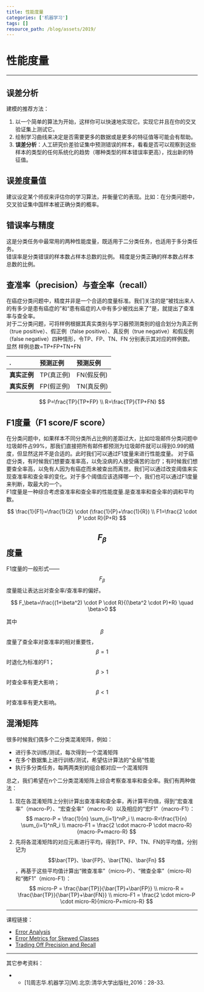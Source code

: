 ```yaml
---
title: 性能度量
categories: ['机器学习']
tags: []
resource_path: /blog/assets/2019/
---
```


<script type="text/javascript" async src="https://cdn.mathjax.org/mathjax/latest/MathJax.js?config=TeX-MML-AM_CHTML"> </script>

性能度量
===

---

误差分析
---

建模的推荐方法：

1. 以一个简单的算法为开始，这样你可以快速地实现它。实现它并且在你的交叉验证集上测试它。
2. 绘制学习曲线来决定是否需要更多的数据或是更多的特征值等可能会有帮助。
3. **误差分析**：人工研究价差验证集中预测错误的样本，看看是否可以观察到这些样本的类型的任何系统化的趋势（哪种类型的样本错误率更高），找出新的特征值。

误差度量值
---

建议设定某个师叔来评估你的学习算法，并衡量它的表现。比如：在分类问题中，交叉验证集中国样本被正确分类的概率。

错误率与精度
---

这是分类任务中最常用的两种性能度量，既适用于二分类任务，也适用于多分类任务。  
错误率是分类错误的样本数占样本总数的比例。
精度是分类正确的样本数占样本总数的比例。

查准率（precision）与查全率（recall）
---

在癌症分类问题中，精度并非是一个合适的度量标准。我们关注的是“被找出来人的有多少是患有癌症的”和“患有癌症的人中有多少被找出来了”是，就提出了查准率与查全率。  
对于二分类问题，可将样例根据其真实类别与学习器预测类别的组合划分为真正例（true positive）、假正例（false positive）、真反例（true negative）和假反例（false negative）四种情形，令TP、FP、TN、FN 分别表示其对应的样例数。显然 样例总数=TP+FP+TN+FN

.|预测正例|预测反例
:-|:-|:-
**真实正例**|TP(真正例)|FN(假反例)
**真实反例**|FP(假正例)|TN(真反例)

$$
P=\frac{TP}{TP+FP} \\
R=\frac{TP}{TP+FN}
$$

F1度量（F1 score/F score）
---

在分类问题中，如果样本不同分类所占比例的差距过大，比如垃圾邮件分类问题中垃圾邮件占99%，那我们直接把所有邮件都预测为垃圾邮件就可以得到0.99的精度，但显然这并不是合适的。此时我们可以通过F1度量来进行性能度量。
对于癌症分类，有时候我们想要查准率高，以免没病的人接受痛苦的治疗；有时候我们想要查全率高，以免有人因为有癌症而未被查出而离世。我们可以通过改变阈值来实现查准率和查全率的变化。对于多个阈值应该选择哪一个，我们也可以通过F1度量来判断，取最大的一个。  
F1度量是一种综合考虑查准率和查全率的性能度量.是查准率和查全率的调和平均数。

$$
\frac{1}{F1}=\frac{1}{2} \cdot (\frac{1}{P}+\frac{1}{R}) \\
F1=\frac{2 \cdot P \cdot R}{P+R}
$$

$$ F_\beta $$度量
---

F1度量的一般形式——$$F_\beta$$
度量能让表达出对查全率/查准率的偏好。

$$
F_\beta=\frac{(1+\beta^2) \cdot P \cdot R}{(\beta^2 \cdot P)+R} \quad \beta>0
$$

其中
$$\beta$$
度量了查全率对查准率的相对重要性，
$$\beta=1$$
时退化为标准的F1；
$$\beta>1$$
时查全率有更大影响；
$$\beta<1$$
时查准率有更大影响。

混淆矩阵
---

很多时候我们偶多个二分类混淆矩阵，例如：

* 进行多次训练/测试，每次得到一个混淆矩阵
* 在多个数据集上进行训练/测试，希望估计算法的“全局”性能
* 执行多分类任务，每两两类别的组合都对应一个混淆矩阵

总之，我们希望在n个二分类混淆矩阵上综合考察查准率和查全率。我们有两种做法：

1. 现在各混淆矩阵上分别计算出查准率和查全率，再计算平均值，得到“宏查准率”（macro-P）、“宏查全率”（macro-R）以及相应的“宏F1”（macro-F1）：  
   $$
   macro-P = \frac{1}{n} \sum_{i=1}^nP_i \\
   macro-R=\frac{1}{n} \sum_{i=1}^nR_i \\
   macro-F1 = \frac{2 \cdot macro-P \cdot macro-R}{macro-P+macro-R}
   $$
2. 先将各混淆矩阵的对应元素进行平均，得到TP、FP、TN、FN的平均值，分别记为
   $$\bar{TP}、\bar{FP}、\bar{TN}、\bar{Fn}  $$
   ，再基于这些平均值计算出“微查准率”（micro-P）、“微查全率”（micro-R)和“微F1”（micro-F1）：  
   $$
   micro-P = \frac{\bar{TP}}{\bar{TP}+\bar{FP}} \\
   micro-R = \frac{\bar{TP}}{\bar{TP}+\bar{FN}} \\
   micro-F1 = \frac{2 \cdot micro-P \cdot micro-R}{micro-P+micro-R}
   $$

---

课程链接：

* [Error Analysis](https://www.coursera.org/learn/machine-learning/lecture/x62iE/error-analysis)
* [Error Metrics for Skewed Classes](https://www.coursera.org/learn/machine-learning/lecture/tKMWX/error-metrics-for-skewed-classes)
* [Trading Off Precision and Recall](https://www.coursera.org/learn/machine-learning/lecture/CuONQ/trading-off-precision-and-recall)

---

其它参考资料：

* * [1]周志华.机器学习[M].北京:清华大学出版社,2016：28-33.